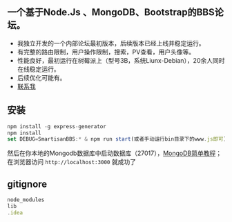## 一个基于Node.Js 、MongoDB、Bootstrap的BBS论坛。
+ 我独立开发的一个内部论坛最初版本，后续版本已经上线并稳定运行。
+ 有完整的路由限制，用户操作限制，搜索，PV查看，用户头像等。
+ 性能良好，最初运行在树莓派上（型号3B，系统Liunx-Debian），20余人同时在线稳定运行。
+ 后续优化可能有。
+ [联系我](https://xiaomibaobao.github.io/html/CONTACT.html)

## 安装
```javascript
npm install -g express-generator
npm install
set DEBUG=SmartisanBBS:* & npm run start(或者手动运行bin目录下的www.js即可)
```
然后在你本地的Mongodb数据库中启动数据库（27017），[MongoDB简单教程](https://xiaomibaobao.github.io/html/Node.js/MongoDB.html)；
在浏览器访问 `http://localhost:3000` 就成功了

## gitignore
```javascript
node_modules
lib
.idea
```

